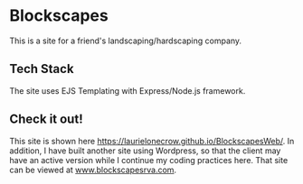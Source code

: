 # Blockscapes 
This is a site for a friend's landscaping/hardscaping company.

## Tech Stack
The site uses EJS Templating with Express/Node.js framework.  

## Check it out!
This site is shown here https://laurielonecrow.github.io/BlockscapesWeb/.  In addition, I have built another site using Wordpress, so that the client may have an active version while I continue my coding practices here.  That site can be viewed at www.blockscapesrva.com.
